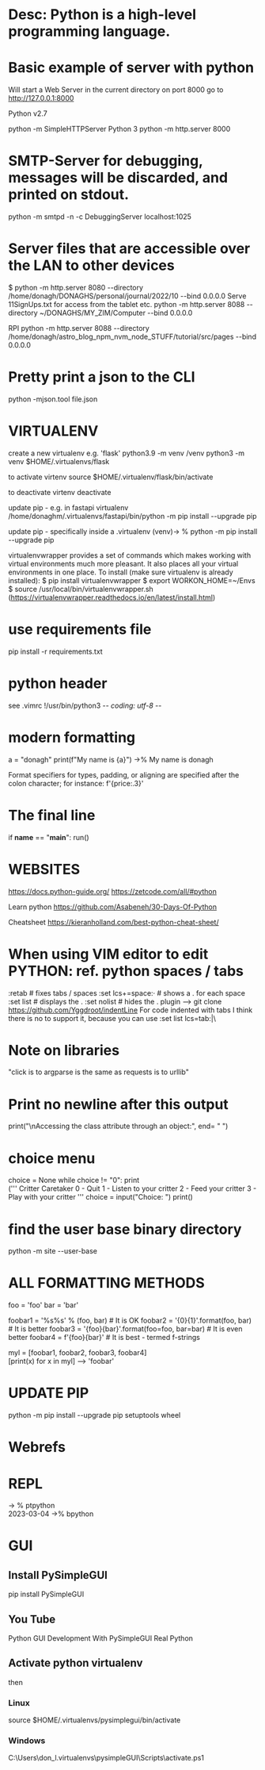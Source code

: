 # Desc: Python is a high-level programming language.

# Basic example of server with python
Will start a Web Server in the current directory on port 8000
 go to http://127.0.0.1:8000

 Python v2.7

python -m SimpleHTTPServer
 Python 3
python -m http.server 8000

# SMTP-Server for debugging, messages will be discarded, and printed on stdout.

python -m smtpd -n -c DebuggingServer localhost:1025

# Server files that are accessible over the LAN to other devices

$ python -m http.server 8080  --directory  /home/donagh/DONAGHS/personal/journal/2022/10  --bind 0.0.0.0
Serve 11SignUps.txt for access from the tablet etc.
python -m http.server 8088  --directory ~/DONAGHS/MY_ZIM/Computer --bind 0.0.0.0

RPI
python -m http.server 8088  --directory /home/donagh/astro_blog_npm_nvm_node_STUFF/tutorial/src/pages --bind 0.0.0.0



# Pretty print a json to the CLI

python -mjson.tool file.json

# VIRTUALENV 
create a new virtualenv e.g. 'flask'
 python3.9 -m venv <path-to-venv>/venv
python3 -m venv $HOME/.virtualenvs/flask 

 to activate virtenv
source $HOME/.virtualenv/flask/bin/activate

 to deactivate virtenv 
deactivate

 update pip - e.g. in fastapi virtualenv
/home/donaghm/.virtualenvs/fastapi/bin/python -m pip install --upgrade pip

 update pip - specifically inside a .virtualenv
(venv)-> % python -m pip install --upgrade pip

 virtualenvwrapper
 provides a set of commands which makes working with virtual environments much more pleasant. It also places all your virtual environments in one place.
To install (make sure virtualenv is already installed):
$ pip install virtualenvwrapper
$ export WORKON_HOME=~/Envs
$ source /usr/local/bin/virtualenvwrapper.sh
(https://virtualenvwrapper.readthedocs.io/en/latest/install.html)

# use requirements file
pip install -r requirements.txt

# python header
see .vimrc
!/usr/bin/python3
 -*- coding: utf-8 -*-
# modern formatting
a = "donagh"
print(f"My name is {a}")
->% My name is donagh

Format specifiers for types, padding, or aligning are specified after the colon character; for instance: f'{price:.3}'
# The final line

if __name__ == "__main__":
    run()

# WEBSITES
https://docs.python-guide.org/
https://zetcode.com/all/#python

Learn python
https://github.com/Asabeneh/30-Days-Of-Python

Cheatsheet
https://kieranholland.com/best-python-cheat-sheet/

# When using VIM editor to edit PYTHON: ref. python spaces / tabs

:retab # fixes tabs / spaces
:set lcs+=space:· # shows a . for each space
:set list # displays the .
:set nolist # hides the .
plugin --> git clone https://github.com/Yggdroot/indentLine
For code indented with tabs I think there is no  to support it, because you can use :set list lcs=tab:\|\

# Note on libraries

"click is to argparse is the same as requests is to urllib"


# Print no newline after this output

print("\nAccessing the class attribute through an object:", end= " ")


# choice menu
choice = None
while choice != "0":
    print \
    ('''
    Critter Caretaker
    0 - Quit
    1 - Listen to your critter
    2 - Feed your critter
    3 - Play with your critter
   '''
choice = input("Choice: ")
print()

# find the user base binary directory

python -m site --user-base


# ALL FORMATTING METHODS
foo = 'foo'
bar = 'bar'

foobar1 = '%s%s' % (foo, bar) # It is OK
foobar2 = '{0}{1}'.format(foo, bar) # It is better
foobar3 = '{foo}{bar}'.format(foo=foo, bar=bar) # It is even better
foobar4 = f'{foo}{bar}' # It is best - termed f-strings

myl = [foobar1, foobar2, foobar3, foobar4]    
[print(x) for x in myl] --> 'foobar'

# UPDATE PIP
python -m pip install --upgrade pip setuptools wheel

# Webrefs


# REPL
-> % ptpython   
2023-03-04
->% bpython 

# GUI

## Install PySimpleGUI
pip install PySimpleGUI

## You Tube

Python GUI Development With PySimpleGUI Real Python


## Activate python virtualenv
then
### Linux

source $HOME/.virtualenvs/pysimplegui/bin/activate



### Windows
C:\Users\don_l\.virtualenvs\pysimpleGUI\Scripts\activate.ps1

